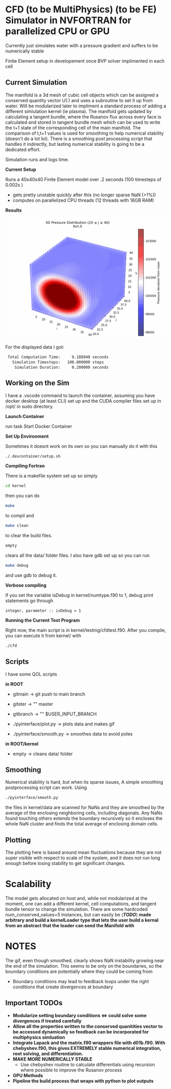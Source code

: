 # CFD (to be MultiPhysics) (to be FE) Simulator in NVFORTRAN for parallelized CPU or GPU
Currently just simulates water with a pressure gradient and suffers to be numerically stable

Finite Element setup in developement once BVP solver implimented in each cell

## Current Simulation
The manifold is a 3d mesh of cubic cell objects which can be assigned a conserved quantity vector U(:) and uses a subroutine to set it up from water. Will be modularized later to impliment a standard process of adding a different simiulation kernel (ie plasma). The manifold gets updated by calculating a tangent bundle, where the Rusanov flux across every face is calculated and stored in tangent bundle mesh which can be used to write the t+1 state of the corresponding cell of the main manifold. The comparison of t,t+1 values is used for smoothing to help numerical stability (doesn't do a lot lol). There is a smoothing post processing script that handles it indirectly, but lasting numerical stability is going to be a dedicated effort. 

Simulation runs and logs time.

**Current Setup**

Runs a 40x40x40 Finite Element model over .2 seconds (100 timesteps of 0.002s ) 
* gets pretty unstable quickly after this (no longer sparse NaN (>1%))
* computes on parallelized CPU threads (12 threads with 16GB RAM)

**Results**

![Demo](plots/pressure_evolution.gif)

For the displayed data I got:
```
 Total Computation Time:     9.188940 seconds
   Simulation Timesteps:   100.000000 steps
    Simulation Duration:     0.200000 seconds
```

## Working on the Sim

I have a .vscode command to launch the container, assuming you have docker desktop (at least CLI) set up and the CUDA compiler files set up in /opt/ in sudo directory. 

**Launch Container**

run task Start Docker Container

**Set Up Environment**

Sometimes it doesnt work on its own so you can manually do it with this
```bash
./.devcontainer/setup.sh
```

**Compiling Fortran**

There is a makefile system set up so simply 
```bash
cd kernel
```
then you can do 
```bash
make
```
to compil and 
```bash
make clean
```
to clear the build files. 
```bash
empty
```
clears all the data/ folder files. I also have gdb set up so you can run 
```bash
make debug
```
and use gdb to debug it. 

**Verbose compiling**

If you set the variable isDebug in kernel/numtype.f90 to 1, debug print statements go through
```
integer, parameter :: isDebug = 1
```

**Running the Current Test Program**

Right now, the main script is in kernel/testing/cfdtest.f90. After you compile, you can execute it from kernel/ with 
```bash
./cfd
```


## Scripts 
I have some QOL scripts

__in ROOT__

* gitmain   -> git push to main branch
* gitster   -> "" master
* gitbranch -> "" $USER_INPUT_BRANCH

* ./pyinterface/plot.py   -> plots data and makes gif
* ./pyinterface/smooth.py -> smoothes data to avoid poles


__in ROOT/kernel__

* empty -> cleans data/ folder

## Smoothing
Numerical stability is hard, but when its sparse issues, A simple smoothing postprocessing script can work. Using
```bash
./pyinterface/smooth.py
```
the files in kernel/data are scanned for NaNs and they are smoothed by the average of the enclosing neighboring cells, including diagonals. Any NaNs found touching others extends the boundary recursively so it encloses the whole NaN cluster and finds the total average of enclosing domain cells.

## Plotting
The plotting here is based around mean fluctuations because they are not super visible with respect to scale of the system, and it does not run long enough before losing stability to get significant changes. 


# Scalability
The model gets allocated on host and, while not modularized at the moment, one can add a different kernel, cell computations, and tangent bundle tensor to change the simulation. There are some hardcoded num_conserved_values=5 instances, but can easily be (***TODO***) **made arbitrary and build a kernelLoader type that lets the user build a kernal from an abstract that the loader can seed the Manifold with**

# NOTES
The gif, even though smoothed, clearly shows NaN instability growing near the end of the simulation. This seems to be only on the boundaries, so the boundary conditions are potentially where they could be coming from
* Boundary conditions may lead to feedback loops under the right conditions that create divergences at boundary

## Important TODOs

* **Modularize setting boundary conditions <=> could solve some divergences if treated carefully**
* **Allow all the properties written to the conserved quanitities vector to be accessed dynamically so feedback can be incorporated for multiphysics simluation**
* **Integrate Lapack and the matrix.f90 wrappers file with d01b.f90. With chebyshev.f90, this gives EXTREMELY stable numerical integration, root solving, and differentiation.**
* **MAKE MORE NUMERICALLY STABLE**
    * Use chebyshev routine to calculate differentials using recursion where possible to improve the Rusanov process
* **GPU Methods**
* **Pipeline the build process that wraps with python to plot outputs**


